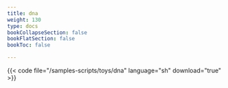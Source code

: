 ```yaml
---
title: dna
weight: 130
type: docs
bookCollapseSection: false
bookFlatSection: false
bookToc: false

---
```


{{< code file="/samples-scripts/toys/dna" language="sh" download="true" >}}
